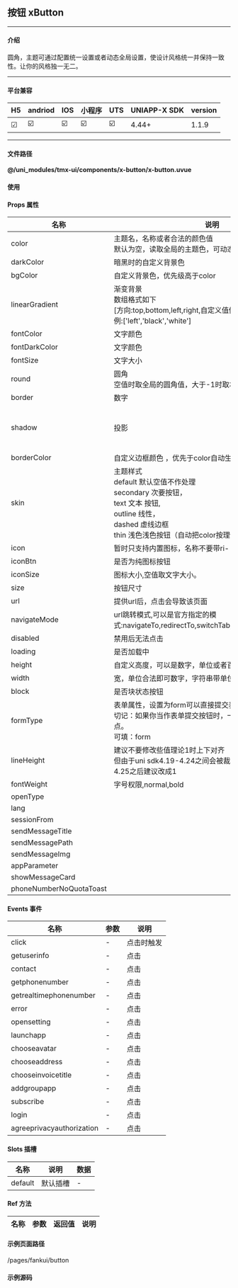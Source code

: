 
## 按钮 xButton

***

#### 介绍

圆角，主题可通过配置统一设置或者动态全局设置，使设计风格统一并保持一致性。让你的风格独一无二。

***

#### 平台兼容

| H5 | andriod | IOS | 小程序 | UTS | UNIAPP-X SDK | version |
| --- | --- | --- | --- | --- | --- | --- |
| ☑ | ☑️ | ☑️ | ☑️ | ☑️ | 4.44+ | 1.1.9 |

***

#### 文件路径

**@/uni_modules/tmx-ui/components/x-button/x-button.uvue**

#### 使用

<x-button></x-button>

#### Props 属性

| 名称 | 说明 | 类型 | 默认值 |
| ------ | ---- | ---- | ---- |
| color | 主题名，名称或者合法的颜色值<br>默认为空，读取全局的主题色，可动态切换主题。 | string | '' |
| darkColor | 暗黑时的自定义背景色 | string | '' |
| bgColor | 自定义背景色，优先级高于color | string | '' |
| linearGradient | 渐变背景<br>数组格式如下<br>                 [方向:top,bottom,left,right,自定义值例:45deg,颜色1:,颜色2]<br>例:['left','black','white'] | string[] | () : string[] => [] |
| fontColor | 文字颜色 | string | '' |
| fontDarkColor | 文字颜色 | string | '' |
| fontSize | 文字大小 | string | "" |
| round | 圆角<br>空值时取全局的圆角值，大于-1时取本值。 | string | "" |
| border | 数字 | number | 2 |
| shadow | 投影 | number[] | () : number[] => {<br>    return [] as number[]<br>} |
| borderColor | 自定义边框颜色 ，优先于color自动生成 | string | "" |
| skin | 主题样式<br>default 默认空值不作处理<br>secondary 次要按钮，<br>text 文本 按钮,<br>outline 线性，<br>dashed 虚线边框<br>thin 浅色浅色按钮（自动把color按理论值设置为浅色模式） | string | "default" |
| icon | 暂时只支持内置图标，名称不要带ri- | string | "" |
| iconBtn | 是否为纯图标按钮 | boolean | false |
| iconSize | 图标大小,空值取文字大小。 | string | '' |
| size | 按钮尺寸 | string | "normal" |
| url | 提供url后，点击会导致该页面 | string | "" |
| navigateMode | url跳转模式,可以是官方指定的模式:navigateTo,redirectTo,switchTab,reLaunch,navigateBack | string | "navigateTo" |
| disabled | 禁用后无法点击 | boolean | false |
| loading | 是否加载中 | boolean | false |
| height | 自定义高度，可以是数字，单位或者百分比 | string | "" |
| width | 宽，单位合法即可数字，字符串带单位，百分比。 | string | "" |
| block | 是否块状态按钮 | boolean | false |
| formType | 表单属性，设置为form可以直接提交表单触发xform 的 submit<br>切记：如果你当作表单提交按钮时，一定是xform的直接子节点。<br>可填：form | 'form' | "" |
| lineHeight | 建议不要修改些值理论1时上下对齐<br>但由于uni sdk4.19-4.24之间会被裁剪，提供此属性<br>4.25之后建议改成1 | string | "1.4" |
| fontWeight | 字号权限,normal,bold | string | 'normal' |
| openType |  | string | "" |
| lang |  | string | "en" |
| sessionFrom |  | string | "" |
| sendMessageTitle |  | string | "" |
| sendMessagePath |  | string | "" |
| sendMessageImg |  | string | "" |
| appParameter |  | string | "" |
| showMessageCard |  | boolean | false |
| phoneNumberNoQuotaToast |  | boolean | true |



#### Events 事件

| 名称 | 参数 | 说明 |
| ------ | ---- | ---- |
| click | - | 点击时触发 |
| getuserinfo | - | 点击 |
| contact | - | 点击 |
| getphonenumber | - | 点击 |
| getrealtimephonenumber | - | 点击 |
| error | - | 点击 |
| opensetting | - | 点击 |
| launchapp | - | 点击 |
| chooseavatar | - | 点击 |
| chooseaddress | - | 点击 |
| chooseinvoicetitle | - | 点击 |
| addgroupapp | - | 点击 |
| subscribe | - | 点击 |
| login | - | 点击 |
| agreeprivacyauthorization | - | 点击 |


#### Slots 插槽

| 名称 | 说明 | 数据 |
| ------ | ---- | ---- |
| default | 默认插槽 | - |


#### Ref 方法

| 名称 | 参数 | 返回值 | 说明 |
| ------ | ---- | ---- | ---- |


#### 示例页面路径

/pages/fankui/button

#### 示例源码


		

